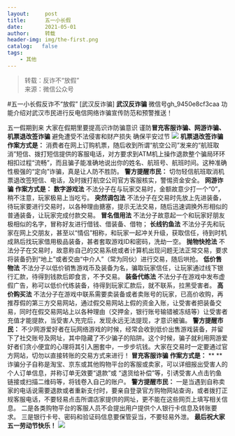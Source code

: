 ```yaml
---
layout:     post
title:      五一小长假
date:       2021-05-01
author:     转载
header-img: img/the-first.png
catalog:   false
tags:
    - 其他
---
```


<blockquote><p>转载：反诈不“放假”<br>
来源：微信公众号</p></blockquote>

#五一小长假反诈不“放假”
[武汉反诈骗]
**武汉反诈骗**
微信号gh_9450e8cf3caa
功能介绍对武汉市民进行反电信网络诈骗宣传防范和预警推送！

五一假期到来
大家在假期里要提高识诈防骗意识
谨防**冒充客服诈骗、网游诈骗、机票退改签诈骗**
避免遭受不法侵害和财产损失
确保平安过节
![]({{site.baseurl}}/postimg/8wBAcE4t1v42z6Soly0VZc0Vl5z9ceb7iajgBkes6cxt03HSeftVRgKfRUPVBic9iaBYRwnFvOU3CZ3jowhjNYG3w.jpeg)
**机票退改签诈骗**
**作案方式是：**
消费者在网上订购机票，随后收到所谓“航空公司”发来的“航班取消”短信、拨打短信提供的客服电话，对方要求到ATM机上操作退款整个骗局环环相扣过程“流畅”，而且骗子能准确地说出你的姓名、航班号、航班时间。这种准确性极强的“定向”诈骗，真是让人防不胜防。
**警方提醒市民：**
切勿轻信航班取消机票退改签短信、电话，及时拨打航空公司官方客服核实，警惕资金安全。
**网游诈骗**
**作案方式是：**
**数字游戏法**
不法分子在与玩家交易时，金额故意少打一个“0”，稍不注意，玩家极易上当吃亏。
**突然调包法**
不法分子在交易时先放上先进装备，待玩家要进行交易时，以各种理由搪塞，提示无法交易，随后迅速调换外形相似的普通装备，让玩家完成付款交易。
**冒名借用法**
不法分子故意起一个和玩家好朋友极相似的名字，冒称好友进行借钱、借装备、借物；
**长线钓鱼法**
不法分子先和玩家在网上交朋友，甚至以“情侣”相称，和玩家一起冲关升级，获取信任，待到时机成熟后找玩家借用极品装备，甚者套取游戏ID和密码，洗劫一空。
**抛物快抢法**
不法分子在交易时，故意称自己的交易系统或者计算机出现问题无法正常交易，要求将装备扔到“地上”或者交由“中介人”（常为同伙）进行交易，随后哄抢。
**低价售物法**
不法分子以低价销售游戏币及装备为名，骗取玩家信任，让玩家通过线下银行汇款，待得到钱款后即食言，不予交易。
**装备代练法**
不法分子在游戏中发布虚假广告，称可以低价代练装备，待得到玩家汇款后，就不联系，拉黑受害者。
**高价购买法**
不法分子在游戏中联系需要卖装备或者卖账号的玩家，已高价收购，再推荐假的第三方交易网站，通过假交易网站上假的资金入账，让受害者把装备交易，同时在假交易网站上以各种理由（交押金，银行账号输错被冻结等）让受害者充值才能提款，当受害人充完后，发现永远无法提现，才意识被骗。
**警方提醒市民：**
不少网游爱好者在玩网络游戏的时候，经常会收到低价出售游戏装备，并留下了社交账号及网址，其中隐藏了不少骗子的陷阱。这个时候，骗子就利用网游爱好者们贪小便宜的心理将其引入圈套中，一步步坑钱。大家在交易时一定要通过官方网站，切勿以直接转账的交易方式来进行！
**冒充客服诈骗**
**作案方式是：**
**
**
诈骗分子自称是淘宝、京东或其他购物平台的客服或卖家，可以详细报出受害人的个人订单信息，并称订单无效要“退款”或
“退货给补偿”等，引诱受害人点击钓鱼链接或扫描二维码等，将钱卷入自己的账户。
**警方提醒市民：**
一是当遇到自称卖家的电话说需要退款或者重新支付时，要亲自登录官方购物网站查询，或者拨打正规客服电话，不要轻易点击所谓店家提供的网址，更不能在这些网页上填写相关信息。
二是各类购物平台的客服人员不会提出用户提供个人银行卡信息及转账要求。
三是银行卡号、密码和验证码信息要保管妥当，不要轻易外泄。
**最后祝大家五一劳动节快乐！**
![]({{site.baseurl}}/postimg/8wBAcE4t1v42z6Soly0VZc0Vl5z9ceb77aQ9pFm4JxcAy46R699eLdia50wbcub4ibS2ScztJyjEyOQXDqfpcvSg.jpeg)

